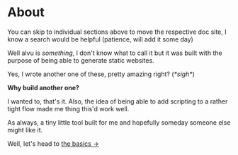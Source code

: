 # About

You can skip to individual sections above to move the respective doc site, I
know a search would be helpful (patience, will add it some day)

Well alvu is _something_, I don't know what to call it but it was built with the
purpose of being able to generate static websites.

Yes, I wrote another one of these, pretty amazing right? (_\*sigh\*_)

**Why build another one?**

I wanted to, that's it. Also, the idea of being able to add scripting to a
rather tight flow made me thing this'd work well.

As always, a tiny little tool built for me and hopefully someday someone else
might like it.

Well, let's head to [the basics &rarr;](01-the-basics)


